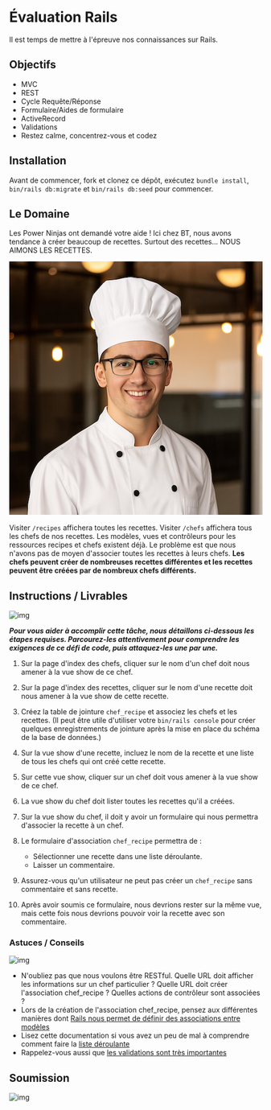 
# Évaluation Rails

Il est temps de mettre à l'épreuve nos connaissances sur Rails.

## Objectifs

+ MVC
+ REST
+ Cycle Requête/Réponse
+ Formulaire/Aides de formulaire
+ ActiveRecord
+ Validations
+ Restez calme, concentrez-vous et codez

## Installation

Avant de commencer, fork et clonez ce dépôt, exécutez `bundle install`, `bin/rails db:migrate` et `bin/rails db:seed` pour commencer.

## Le Domaine

Les Power Ninjas ont demandé votre aide ! Ici chez BT, nous avons tendance à créer beaucoup de recettes. Surtout des recettes... NOUS AIMONS LES RECETTES.

![chef stove](./chef_stove.png)

Visiter `/recipes` affichera toutes les recettes. Visiter `/chefs` affichera tous les chefs de nos recettes. Les modèles, vues et contrôleurs pour les ressources recipes et chefs existent déjà. Le problème est que nous n'avons pas de moyen d'associer toutes les recettes à leurs chefs. **Les chefs peuvent créer de nombreuses recettes différentes et les recettes peuvent être créées par de nombreux chefs différents.**

## Instructions / Livrables

![img](https://media.giphy.com/media/v1.Y2lkPWVjZjA1ZTQ3MGt6anU3OWE0YXBjdTNxcWg0M3p1cDcyNGh1eXE2ZGp3cjgwcTl0MCZlcD12MV9naWZzX3NlYXJjaCZjdD1n/Q5QWDBxSlrMME/giphy.gif)

***Pour vous aider à accomplir cette tâche, nous détaillons ci-dessous les étapes requises. Parcourez-les attentivement pour comprendre les exigences de ce défi de code, puis attaquez-les une par une.***

1. Sur la page d'index des chefs, cliquer sur le nom d'un chef doit nous amener à la vue show de ce chef.
2. Sur la page d'index des recettes, cliquer sur le nom d'une recette doit nous amener à la vue show de cette recette.
3. Créez la table de jointure `chef_recipe` et associez les chefs et les recettes. (Il peut être utile d'utiliser votre `bin/rails console` pour créer quelques enregistrements de jointure après la mise en place du schéma de la base de données.)
4. Sur la vue show d'une recette, incluez le nom de la recette et une liste de tous les chefs qui ont créé cette recette.
5. Sur cette vue show, cliquer sur un chef doit vous amener à la vue show de ce chef.
6. La vue show du chef doit lister toutes les recettes qu'il a créées.
7. Sur la vue show du chef, il doit y avoir un formulaire qui nous permettra d'associer la recette à un chef.
8. Le formulaire d'association `chef_recipe` permettra de :

   + Sélectionner une recette dans une liste déroulante.
   + Laisser un commentaire.

9. Assurez-vous qu'un utilisateur ne peut pas créer un `chef_recipe` sans commentaire et sans recette.
10. Après avoir soumis ce formulaire, nous devrions rester sur la même vue, mais cette fois nous devrions pouvoir voir la recette avec son commentaire.

### Astuces / Conseils

![img](https://media0.giphy.com/media/v1.Y2lkPTc5MGI3NjExczZydmhtc3dkZ2FvaHI4c2Zwa2F2emR6a3dmdm9ldjhrMDZqbDhwayZlcD12MV9pbnRlcm5hbF9naWZfYnlfaWQmY3Q9Zw/3o85xnoIXebk3xYx4Q/giphy.gif)

+ N'oubliez pas que nous voulons être RESTful. Quelle URL doit afficher les informations sur un chef particulier ? Quelle URL doit créer l'association chef_recipe ? Quelles actions de contrôleur sont associées ?
+ Lors de la création de l'association chef_recipe, pensez aux différentes manières dont [Rails nous permet de définir des associations entre modèles](http://guides.rubyonrails.org/association_basics.html)
+ Lisez cette documentation si vous avez un peu de mal à comprendre comment faire la [liste déroulante](http://guides.rubyonrails.org/form_helpers.html#making-select-boxes-with-ease)
+ Rappelez-vous aussi que [les validations sont très importantes](http://guides.rubyonrails.org/active_record_validations.html)

## Soumission

![img](https://media3.giphy.com/media/v1.Y2lkPTc5MGI3NjExdjlmOWl0em1ibHp6ZnFwdmVncWJ4N3F4Z2xpZXp1OGRyczdpMG00aSZlcD12MV9pbnRlcm5hbF9naWZfYnlfaWQmY3Q9Zw/xT0CyMXdR1JaKIZkre/giphy.gif)
